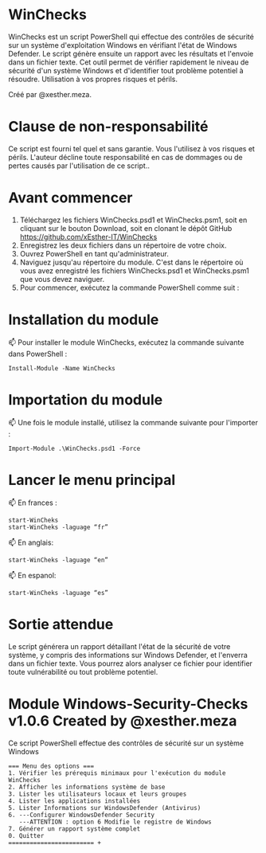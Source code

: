 # WinChecks
WinChecks est un script PowerShell qui effectue des contrôles de sécurité sur un système d'exploitation Windows en vérifiant l'état de Windows Defender. Le script génère ensuite un rapport avec les résultats et l'envoie dans un fichier texte. Cet outil permet de vérifier rapidement le niveau de sécurité d'un système Windows et d'identifier tout problème potentiel à résoudre. Utilisation à vos propres risques et périls.

Créé par @xesther.meza.

# Clause de non-responsabilité 
Ce script est fourni tel quel et sans garantie. Vous l'utilisez à vos risques et périls. L'auteur décline toute responsabilité en cas de dommages ou de pertes causés par l'utilisation de ce script..

# Avant commencer
1. Téléchargez les fichiers WinChecks.psd1 et WinChecks.psm1, soit en cliquant sur le bouton Download, soit en clonant le dépôt GitHub https://github.com/xEsther-IT/WinChecks 
2. Enregistrez les deux fichiers dans un répertoire de votre choix.
3. Ouvrez PowerShell en tant qu'administrateur.
4. Naviguez jusqu'au répertoire du module. C'est dans le répertoire où vous avez enregistré les fichiers WinChecks.psd1 et WinChecks.psm1 que vous devez naviguer.
5. Pour commencer, exécutez la commande PowerShell comme suit : 

# Installation du module 
📫 Pour installer le module WinChecks, exécutez la commande suivante dans PowerShell :

    Install-Module -Name WinChecks

# Importation du module
📫 Une fois le module installé, utilisez la commande suivante pour l'importer :

    Import-Module .\WinChecks.psd1 -Force

# Lancer le menu principal 
📫 En frances : 

    start-WinCheks
    start-WinCheks -laguage “fr”

📫 En anglais: 

    start-WinCheks -laguage “en” 

📫 En espanol: 

    start-WinCheks -laguage “es”

# Sortie attendue
Le script générera un rapport détaillant l'état de la sécurité de votre système, y compris des informations sur Windows Defender, et l'enverra dans un fichier texte. Vous pourrez alors analyser ce fichier pour identifier toute vulnérabilité ou tout problème potentiel.

# Module Windows-Security-Checks v1.0.6 Created by @xesther.meza 
Ce script PowerShell effectue des contrôles de sécurité sur un système Windows

    === Menu des options ===
    1. Vérifier les prérequis minimaux pour l'exécution du module WinChecks
    2. Afficher les informations système de base
    3. Lister les utilisateurs locaux et leurs groupes
    4. Lister les applications installées
    5. Lister Informations sur WindowsDefender (Antivirus)
    6. ---Configurer WindowsDefender Security
       ---ATTENTION : option 6 Modifie le registre de Windows
    7. Générer un rapport système complet
    0. Quitter
    ======================== + 
